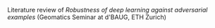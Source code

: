 Literature review of *Robustness of deep learning against adversarial examples*  (Geomatics Seminar at d'BAUG, ETH Zurich)

